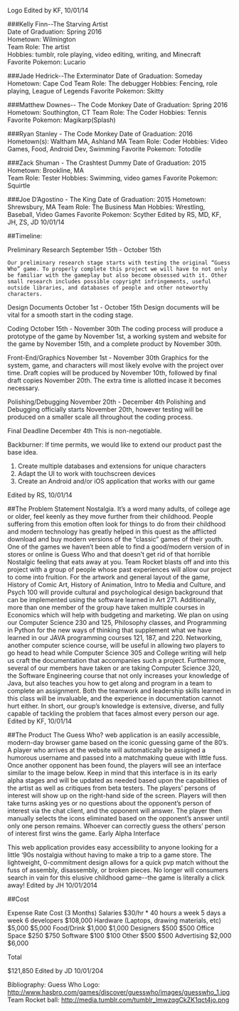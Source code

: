 
Logo Edited by KF, 10/01/14


###Kelly Finn--The Starving Artist  
Date of Graduation: 		Spring 2016  
Hometown: 			Wilmington  
Team Role: 			The artist  
Hobbies: 			tumblr, role playing, video editing, writing, and Minecraft  
Favorite Pokemon: 		Lucario  

###Jade Hedrick--The Exterminator
Date of Graduation: 		Someday
Hometown: 			Cape Cod
Team Role: 			The debugger
Hobbies: 			Fencing, role playing, League of Legends
Favorite Pokemon: 		Skitty

###Matthew Downes-- The Code Monkey
Date of Graduation: 		Spring 2016
Hometown: 			Southington, CT
Team Role: 			The Coder
Hobbies: 			Tennis
Favorite Pokemon: 		Magikarp(Splash)

###Ryan Stanley - The Code Monkey
Date of Graduation:		2016
Hometown(s):			Waltham MA, Ashland MA
Team Role:			Coder
Hobbies:			Video Games, Food, Android Dev, Swimming
Favorite Pokemon:		Totodile

###Zack Shuman - The Crashtest Dummy
Date of Graduation:	            2015	
Hometown:		            Brookline, MA	
Team Role:			Tester
Hobbies:			Swimming, video games
Favorite Pokemon:		Squirtle

###Joe D’Agostino - The King
Date of Graduation: 	            2015
Hometown: 		            Shrewsbury, MA
Team Role: 		            The Business Man
Hobbies:			Wrestling, Baseball, Video Games
Favorite Pokemon:		Scyther 
Edited by RS, MD, KF, JH, ZS, JD
10/01/14



##Timeline:

Preliminary Research						September 15th - October 15th

	Our preliminary research stage starts with testing the original “Guess Who” game. To properly complete this project we will have to not only be familiar with the gameplay but also become obsessed with it. Other small research includes possible copyright infringements, useful outside libraries, and databases of people and other noteworthy characters.
	
Design Documents						October 1st - October 15th
	Design documents will be vital for a smooth start in the coding stage.
	
Coding								October 15th - November 30th
	The coding process will produce a prototype of the game by November 1st, a working system and website for the game by November 15th, and a complete product by November 30th.
	
Front-End/Graphics						November 1st - November 30th
	Graphics for the system, game, and characters will most likely evolve with the project over time. Draft copies will be produced by November 10th, followed by final draft copies November 20th. The extra time is allotted incase it becomes necessary.
	
Polishing/Debugging						November 20th - December 4th
	Polishing and Debugging officially starts November 20th, however testing will be produced on a smaller scale all throughout the coding process.
	
Final Deadline							December 4th
	This is non-negotiable.
	
Backburner:
	If time permits, we would like to extend our product past the base idea.
1. Create multiple databases and extensions for unique characters
2. Adapt the UI to work with touchscreen devices
3. Create an Android and/or iOS application that works with our game

Edited by RS, 10/01/14


##The Problem Statement
Nostalgia. It’s a word many adults, of college age or older, feel keenly as they move further from their childhood. People suffering from this emotion often look for things to do from their childhood and modern technology has greatly helped in this quest as the afflicted download and buy modern versions of the “classic” games of their youth. One of the games we haven’t been able to find a good/modern version of in stores or online is Guess Who and that doesn’t get rid of that horrible Nostalgic feeling that eats away at you.
Team Rocket blasts off and into this project with a group of people whose past experiences will allow our project to come into fruition. For the artwork and general layout of the game, History of Comic Art, History of Animation, Intro to Media and Culture, and Psych 100 will provide cultural and psychological design background that can be implemented using the software learned in Art 271. Additionally, more than one member of the group have taken multiple courses in Economics which will help with budgeting and marketing. We plan on using our Computer Science 230 and 125, Philosophy classes, and Programming in Python for the new ways of thinking that supplement what we have learned in our JAVA programming courses 121, 187, and 220. Networking, another computer science course, will be useful in allowing two players to go head to head while Computer Science 305 and College writing will help us craft the documentation that accompanies such a project. Furthermore, several of our members have taken or are taking Computer Science 320, the Software Engineering course that not only increases your knowledge of Java, but also teaches you how to get along and program in a team to complete an assignment. Both the teamwork and leadership skills learned in this class will be invaluable, and the experience in documentation cannot hurt either.
In short, our group’s knowledge is extensive, diverse, and fully capable of tackling the problem that faces almost every person our age.
Edited by KF, 10/01/14

##The Product
The Guess Who? web application is an easily accessible, modern-day browser game based on the iconic guessing game of the 80’s. A player who arrives at the website will automatically be assigned a humorous username and passed into a matchmaking queue with little fuss.
Once another opponent has been found, the players will see an interface similar to the image below. Keep in mind that this interface is in its early alpha stages and will be updated as needed based upon the capabilities of the artist as well as critiques from beta testers. The players’ persons of interest will show up on the right-hand side of the screen. Players will then take turns asking yes or no questions about the opponent’s person of interest via the chat client, and the opponent will answer. The player then manually selects the icons eliminated based on the opponent’s answer until only one person remains. Whoever can correctly guess the others’ person of interest first wins the game.
Early Alpha Interface

This web application provides easy accessibility to anyone looking for a little ‘90s nostalgia without having to make a trip to a game store. The lightweight, 0-commitment design allows for a quick pvp match without the fuss of assembly, disassembly, or broken pieces. No longer will consumers search in vain for this elusive childhood game--the game is literally a click away!
Edited by JH
10/01/2014


##Cost

Expense
Rate
Cost (3 Months)
Salaries
$30/hr * 40 hours a week 5 days a week                      	6 developers
$108,000
Hardware (Laptops, drawing materials, etc)
$5,000
$5,000
Food/Drink
$1,000
$1,000
Designers
$500
$500
Office Space
$250
$750
Software
$100
$100
Other
$500
$500
Advertising
$2,000
$6,000
 
 
 
Total
 
$121,850
								Edited by JD 10/01/204






Bibliography:
Guess Who Logo: http://www.hasbro.com/games/discover/guesswho/images/guesswho_1.jpg
Team Rocket ball: http://media.tumblr.com/tumblr_lmwzqgCkZK1qct4jo.png 
